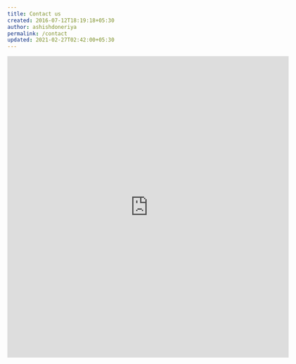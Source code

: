 ```yaml
---
title: Contact us
created: 2016-07-12T18:19:18+05:30
author: ashishdoneriya
permalink: /contact
updated: 2021-02-27T02:42:00+05:30
---
```


<iframe src="https://docs.google.com/forms/d/e/1FAIpQLSei0rz9JBzkN8HKusoWbbypJUul54zDt1vxJTRto3mqAx6jvA/viewform?embedded=true" width="640" height="685" frameborder="0" marginheight="0" marginwidth="0">Loading…</iframe>
<!--
<script src="https://s.pageclip.co/v1/pageclip.js" charset="utf-8"></script>
<link rel="stylesheet" href="https://s.pageclip.co/v1/pageclip.css" media="screen">
<form action="https://send.pageclip.co/v08dTRXd2vUOHm8i19BJxAPAy70O1TRG" class="pageclip-form" method="post">
  <input type="text" name="name" placeholder="Your Name" value="" />
  <input type="email" name="email" placeholder="Your Email" value="" />
  <input type="text" name="message" placeholder="Your Message" value="" />
  <button type="submit" class="pageclip-form__submit">
    <span>Send</span>
  </button>
</form>-->
